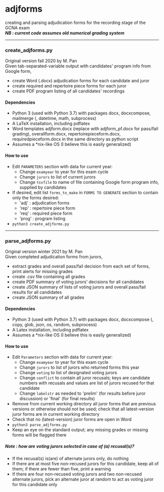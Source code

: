 # adjforms
creating and parsing adjudication forms for the recording stage of the GCNA exam  
***NB : current code assumes old numerical grading system***  

***
### create_adjforms.py
Original version fall 2020 by M. Pan  
Given tab-separated-variable output with candidates' program info from Google form,  
* create Word (.docx) adjudication forms for each candidate and juror  
* create required and repertoire piece forms for each juror  
* create PDF program listing of all candidates' recordings

#### Dependencies  
* Python 3 (used with Python 3.7) with packages docx, docxcompose, mailmerge (, datetime, math, subprocess)
* A LaTeX installation, including pdflatex
* Word templates adjform.docx (replace with adjform_pf.docx for pass/fail grading), overallform.docx, repertoirepieceform.docx, requiredpieceform.docx in the same directory as python script
* Assumes a \*nix-like OS (I believe this is easily generalized)  

#### How to use
* Edit `PARAMETERS` section with data for current year:  
    * Change `examyear` to year for this exam cycle  
    * Change `jurors` to list of current jurors  
    * Change `tsvfile` to name of file containing Google form program info, supplied by candidates  
* If desired, edit list `forms_to_make` in `FORMS TO GENERATE` section to contain only the forms desired:  
    * 'adj' : adjudication forms  
    * 'rep' : repertoire piece form  
    * 'req' : required piece form  
    * 'prog' : program listing  
* `python3 create_adjforms.py`

***
### parse_adjforms.py
Original version winter 2021 by M. Pan  
Given completed adjudication forms from jurors,
* extract grades and overall pass/fail decision from each set of forms, print alerts for missing grades  
* create .csv file containing all grades
* create PDF summary of voting jurors' decisions for all candidates  
* create JSON summary of lists of voting jurors and overall pass/fail results for all candidates
* create JSON summary of all grades

#### Dependencies
* Python 3 (used with Python 3.7) with packages docx, docxcompose (, copy, glob, json, os, random, subprocess)
* A Latex installation, including pdflatex
* Assumes a \*nix-like OS (I believe this is easily generalized)

#### How to use
* Edit `Parameters` section with data for current year:
     * Change `examyear` to year for this exam cycle
     * Change `jurors` to list of jurors who returned forms this year
     * Change `voting` to list of designated voting jurors
     * Change `conflict` to contain all juror recusals; keys are candidate numbers with recusals and values are list of jurors recused for that candidate
     * Change `labelstr` as needed to 'prelim' (for results before juror discussion) or 'final' (for final results)  
* Remove from current working directory all juror forms that are previous versions or otherwise should not be used; check that all latest-version juror forms are in current working directory
* Check that no (latest-version) juror forms are open in Word
* `python3 parse_adjforms.py`
* Keep an eye on the standard output; any missing grades or missing forms will be flagged there

##### Note : how are voting jurors selected in case of (a) recusal(s)?
* If the recusal(s) is(are) of alternate jurors only, do nothing
* If there are at most five non-recused jurors for this candidate, keep all of them; if there are fewer than five, print a warning
* If there are four non-recused voting jurors and two non-recused alternate jurors, pick an alternate juror at random to act as voting juror for this candidate only
